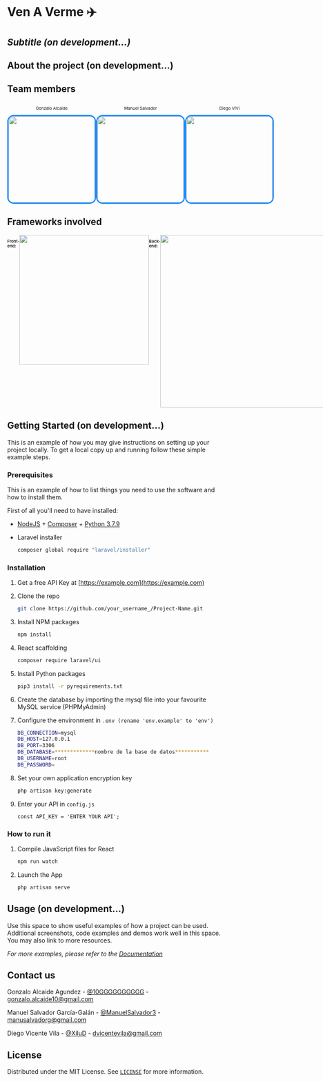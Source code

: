 <h1 class="code-line" data-line-start=0 data-line-end=1 ><a id="Dillinger_0"></a>Ven A Verme <g-emoji class="g-emoji" alias="airplane" fallback-src="https://github.githubassets.com/images/icons/emoji/unicode/2708.png">✈️</g-emoji></h1>
<h2 class="code-line" data-line-start=1 data-line-end=2 ><a id="_The_Last_Markdown_Editor_Ever__1"></a><em>Subtitle (on development...)</em></h2>

## About the project (on development...)

## Team members

<div style= "display: flex; justify-content: space-evenly; font-size:1vw;">

<div>
<p align=center>Gonzalo Alcaide</p>
<a href="https://github.com/10GGGGGGGGGG" target="_blank"><img style="border-style: solid;border-color:#1a8cff;border-radius: 15px;" src="https://avatars.githubusercontent.com/u/47125167?v=4" width="200"></a>
</div>

<div>
<p align=center>Manuel Salvador</p>
<a href="https://github.com/ManuelSalvador3" target="_blank"><img style="border-style: solid;border-color:#1a8cff;border-radius: 15px;" src="https://avatars.githubusercontent.com/u/27558633?v=4" width="200"></a>
</div>

<div>
<p align=center>Diego ViVi</p>
<a href="https://github.com/XiluD" target="_blank"><img style="border-style: solid;border-color:#1a8cff;border-radius: 15px;" src="https://avatars.githubusercontent.com/u/47109009?v=4" width="200"></a>
</div>

</div>

## Frameworks involved

<div style= "display: flex ">
<p style="font-size:1vw; font-weight: 600">Front-end:</p>
<a href="https://es.reactjs.org/" target="_blank"><img src="https://www.vectorlogo.zone/logos/reactjs/reactjs-ar21.svg" width="300"></a>

<p style="font-size:1vw; font-weight: 600">Back-end:</p>
<a href="https://laravel.com" target="_blank"><img src="https://raw.githubusercontent.com/laravel/art/master/logo-lockup/5%20SVG/2%20CMYK/1%20Full%20Color/laravel-logolockup-cmyk-red.svg" width="400"></a>
</div>


## Getting Started (on development...)

This is an example of how you may give instructions on setting up your project locally.
To get a local copy up and running follow these simple example steps.

### Prerequisites

This is an example of how to list things you need to use the software and how to install them.

First of all you'll need to have installed:

* [NodeJS](https://nodejs.org/en/) + [Composer](https://getcomposer.org/) + [Python 3.7.9](https://www.python.org/downloads/release/python-379/)

* Laravel installer
  ```sh
  composer global require "laravel/installer"
  ```

### Installation

1. Get a free API Key at [https://example.com](https://example.com)
2. Clone the repo
   ```sh
   git clone https://github.com/your_username_/Project-Name.git
   ```
3. Install NPM packages
   ```sh
   npm install
   ```
4. React scaffolding
   ```sh
   composer require laravel/ui
   ``` 
5. Install Python packages
   ```sh
   pip3 install -r pyrequirements.txt
   ```
6. Create the database by importing the mysql file into your favourite MySQL service (PHPMyAdmin)

7. Configure the environment in `.env (rename 'env.example' to 'env')`
   ```sh
   DB_CONNECTION=mysql
   DB_HOST=127.0.0.1
   DB_PORT=3306
   DB_DATABASE=*************nombre de la base de datos***********
   DB_USERNAME=root
   DB_PASSWORD=
   ```
8. Set your own application encryption key
   ```sh
   php artisan key:generate
   ```
4. Enter your API in `config.js`
   ```JS
   const API_KEY = 'ENTER YOUR API';
   ```

### How to run it

1. Compile JavaScript files for React
   ```sh
   npm run watch
   ```
2. Launch the App
   ```sh
   php artisan serve
   ```
   
## Usage (on development...)

Use this space to show useful examples of how a project can be used. Additional screenshots, code examples and demos work well in this space. You may also link to more resources.

_For more examples, please refer to the [Documentation](https://example.com)_

## Contact us

Gonzalo Alcaide Agundez - [@10GGGGGGGGGG](https://github.com/10GGGGGGGGGG) - gonzalo.alcaide10@gmail.com

Manuel Salvador García-Galán - [@ManuelSalvador3](https://github.com/ManuelSalvador3) - manusalvadorg@gmail.com

Diego Vicente Vila - [@XiluD](https://github.com/XiluD) - dvicentevila@gmail.com

## License

Distributed under the MIT License. See <a href="https://opensource.org/licenses/MIT" target="_blank">`LICENSE`</a> for more information.